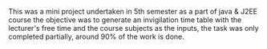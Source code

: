 This was a mini project undertaken in 5th semester as a part of java & J2EE course
the objective was to generate an invigilation time table with the lecturer's free time and the course subjects as the inputs,
the task was only completed partially, around 90% of the work is done.
